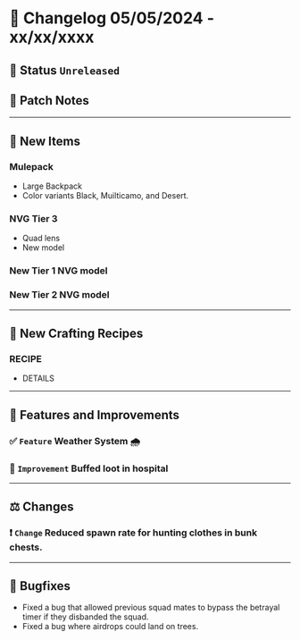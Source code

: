# :bookmark_tabs:  Changelog 05/05/2024 - xx/xx/xxxx

## :red_circle: Status `Unreleased`
<!-- ## :green_circle: Status `Released` -->

## :speech_balloon: Patch Notes

________

## :gun: New Items

### Mulepack
- Large Backpack
- Color variants Black, Muilticamo, and Desert.

### NVG Tier 3
- Quad lens
- New model

### New Tier 1 NVG model

### New Tier 2 NVG model

________

## :thread: New Crafting Recipes

### RECIPE
- DETAILS

________

## :loudspeaker: Features and Improvements


### :white_check_mark: `Feature` Weather System 🌧️

### :arrow_up_small: `Improvement` Buffed loot in hospital

________

## :balance_scale: Changes

### :exclamation: `Change` Reduced spawn rate for hunting clothes in bunk chests.

________

## :bug: Bugfixes
- Fixed a bug that allowed previous squad mates to bypass the betrayal timer if they disbanded the squad.
- Fixed a bug where airdrops could land on trees.
